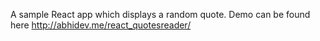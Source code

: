 A sample React app which displays a random quote.
Demo can be found here http://abhidev.me/react_quotesreader/
